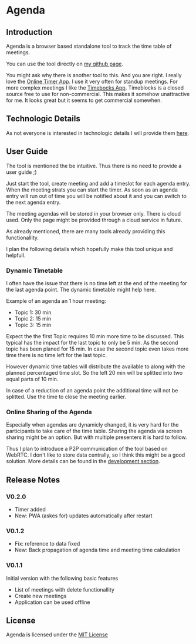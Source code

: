 # Agenda

## Introduction

Agenda is a browser based standalone tool to track the time table of meetings.

You can use the tool directly on [my github page](https://olibu.github.io/agenda).

You might ask why there is another tool to this. And you are right.
I really love the [Online Timer App](https://webuhr.de/timer/). I use it very often for standup meetings.
For more complex meetings I like the [Timebocks App](https://timeblocks.co/). Timeblocks is a closed source free to use for non-commercial. This makes it somehow unattractive for me. It looks great but it seems to get commercial somewhen.

## Technologic Details

As not everyone is interested in technologic details I will provide them [here](DEVELOPMENT.md).

## User Guide

The tool is mentioned the be intuitive. Thus there is no need to provide a user guide ;)

Just start the tool, create meeting and add a timeslot for each agenda entry. When the meeting strats you can start the timer. As soon as an agenda entry will run out of time you will be notified about it and you can switch to the next agenda entry.

The meeting agendas will be stored in your browser only. There is cloud used. Only the page might be provided through a cloud service in future.

As already mentioned, there are many tools already providing this functionallity.

I plan the following details which hopefully make this tool unique and helpfull.

### Dynamic Timetable

I often have the issue that there is no time left at the end of the meeting for the last agenda point.
The dynamic timetable might help here. 

Example of an agenda an 1 hour meeting:
* Topic 1: 30 min
* Topic 2: 15 min
* Topic 3: 15 min

Expect the the first Topic requires 10 min more time to be discussed. This typical has the impact for the last topic to only be 5 min. As the second topic has been planed for 15 min. In case the second topic even takes more time there is no time left for the last topic.

However dynamic time tables will distribute the available to along with the planned percentaged time slot. So the left 20 min will be splitted into two equal parts of 10 min.

In case of a reduction of an agenda point the additional time will not be splitted. Use the time to close the meeting earlier.

### Online Sharing of the Agenda

Especially when agendas are dynamicly changed, it is very hard for the participants to take care of the time table. Sharing the agenda via screen sharing might be an option. But with multiple presenters it is hard to follow.

Thus I plan to introduce a P2P communication of the tool based on WebRTC. I don't like to store data centrally, so I think this might be a good solution.
More details can be found in the [development section](DEVELOPMENT.md). 

## Release Notes

### V0.2.0

* Timer added
* New: PWA (askes for) updates automatically after restart

### V0.1.2

* Fix: reference to data fixed
* New: Back propagation of agenda time and meeting time calculation

### V0.1.1

Initial version with the following basic features
* List of meetings with delete functionallity
* Create new meetings
* Application can be used offline

## License

Agenda is licensed under the [MIT License](https://tldrlegal.com/l/mit)